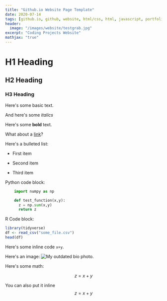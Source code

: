 ```yaml
---
title: "Github.io Website Page Template"
date: 2020-07-14
tags: [github.io, github, website, html/css, html, javascript, portfolio]
header:
  image: "/images/website/testgrab.jpg"
excerpt: "Coding Projects Website"
mathjax: "true"
---
```


# H1 Heading

## H2 Heading

### H3 Heading

Here's some basic text.

And here's some *italics*

Here's some **bold** text.

What about a [link](https://github.com/basilio0505)?

Here's a bulleted list:
* First item
+ Second item
- Third item

Python code block:
```python
    import numpy as np

    def test_function(x,y):
      z = np.sum(x,y)
      return z
```

R Code block:
```r
library(tidyverse)
df <- read_csv("some_file.csv")
head(df)
```

Here's some inline code `x+y`.

Here's an image:
<img src="{{ site.url }}{{ site.baseurl }}/assets/images/biophoto.jpg" alt="My outdated bio photo.">

Here's some math:

$$z=x+y$$

You can also put it inline $$z=x+y$$
